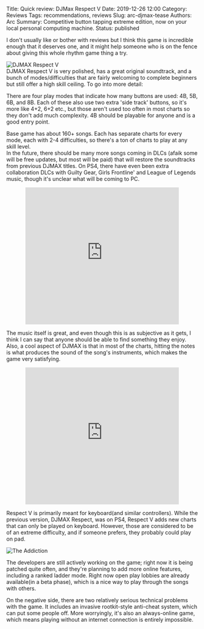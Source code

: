 Title: Quick review: DJMax Respect V
Date: 2019-12-26 12:00
Category: Reviews
Tags: recommendations, reviews
Slug: arc-djmax-tease
Authors: Arc
Summary: Competitive button tapping extreme edition, now on your local personal computing machine.
Status: published

I don't usually like or bother with reviews but I think this game is incredible enough that it deserves one, and it might help someone who is on the fence about giving this whole rhythm game thing a try.

![DJMAX Respect V]({attach}images/djmax.jpg)  
DJMAX Respect V is very polished, has a great original soundtrack, and a bunch of modes/difficulties that are fairly welcoming to complete beginners but still offer a high skill ceiling.
To go into more detail:

There are four play modes that indicate how many buttons are used: 4B, 5B, 6B, and 8B. Each of these also use two extra 'side track' buttons, so it's more like 4+2, 6+2 etc., but those aren't used too often in most charts so they don't add much complexity. 4B should be playable for anyone and is a good entry point.

Base game has about 160+ songs. Each has separate charts for every mode, each with 2-4 difficulties, so there's a ton of charts to play at any skill level.  
In the future, there should be many more songs coming in DLCs (afaik some will be free updates, but most will be paid) that will restore the soundtracks from previous DJMAX titles. On PS4, there have even been extra collaboration DLCs with Guilty Gear, Girls Frontline' and League of Legends music, though it's unclear what will be coming to PC.
<p align="center"> <iframe id="ytplayer" type="text/html" width="80%" height="360" src="https://www.youtube.com/embed/_edPmNeG1xM?&origin=http://birb.uk" frameborder="0" allowfullscreen></iframe></p>
The music itself is great, and even though this is as subjective as it gets, I think I can say that anyone should be able to find something they enjoy. Also, a cool aspect of DJMAX is that in most of the charts, hitting the notes is what produces the sound of the song's instruments, which makes the game very satisfying.
<p align="center"> <iframe id="ytplayer" type="text/html" width="80%" height="360" src="https://www.youtube.com/embed/1LBOx8-6nB0?&origin=http://birb.uk" frameborder="0" allowfullscreen></iframe></p>
Respect V is primarily meant for keyboard(and similar controllers). While the previous version, DJMAX Respect, was on PS4, Respect V adds new charts that can only be played on keyboard. However, those are considered to be of an extreme difficulty, and if someone prefers, they probably could play on pad.

![The Addiction]({attach}images/theAddiction.png)

The developers are still actively working on the game; right now it is being patched quite often, and they're planning to add more online features, including a ranked ladder mode. Right now open play lobbies are already available(in a beta phase), which is a nice way to play through the songs with others.

On the negative side, there are two relatively serious technical problems with the game. It includes an invasive rootkit-style anti-cheat system, which can put some people off. More worryingly, it's also an always-online game, which means playing without an internet connection is entirely impossible.
